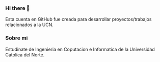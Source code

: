 ### Hi there 👋

Esta cuenta en GitHub fue creada para desarrollar proyectos/trabajos relacionados a la UCN.

### Sobre mi
Estudinate de Ingenieria en Coputacion e Informatica de la Universidad Catolica del Norte. 
